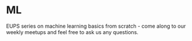 # ML
EUPS series on machine learning basics from scratch - come along to our weekly meetups and feel free to ask us any questions.
